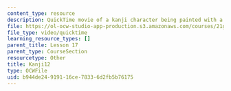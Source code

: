 ```yaml
---
content_type: resource
description: QuickTime movie of a kanji character being painted with a brush.
file: https://ol-ocw-studio-app-production.s3.amazonaws.com/courses/21g-504-japanese-iv-spring-2009/b944de24919116ce78336d2fb5b76175_Kanji12.mov
file_type: video/quicktime
learning_resource_types: []
parent_title: Lesson 17
parent_type: CourseSection
resourcetype: Other
title: Kanji12
type: OCWFile
uid: b944de24-9191-16ce-7833-6d2fb5b76175
---
```

